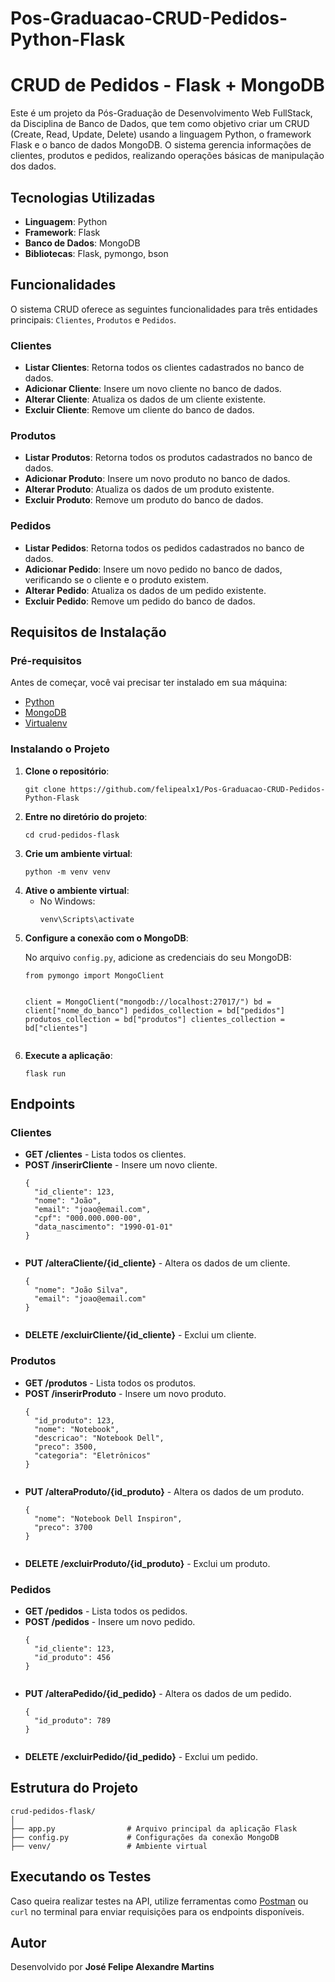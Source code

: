 # Pos-Graduacao-CRUD-Pedidos-Python-Flask
<body>

<h1>CRUD de Pedidos - Flask + MongoDB</h1>

<p>Este é um projeto da Pós-Graduação de Desenvolvimento Web FullStack, da Disciplina de Banco de Dados, que tem como objetivo criar um CRUD (Create, Read, Update, Delete) usando a linguagem Python, o framework Flask e o banco de dados MongoDB. O sistema gerencia informações de clientes, produtos e pedidos, realizando operações básicas de manipulação dos dados.</p>

<h2>Tecnologias Utilizadas</h2>
<ul>
    <li><strong>Linguagem</strong>: Python</li>
    <li><strong>Framework</strong>: Flask</li>
    <li><strong>Banco de Dados</strong>: MongoDB</li>
    <li><strong>Bibliotecas</strong>: Flask, pymongo, bson</li>
</ul>

<h2>Funcionalidades</h2>

<p>O sistema CRUD oferece as seguintes funcionalidades para três entidades principais: <code>Clientes</code>, <code>Produtos</code> e <code>Pedidos</code>.</p>

<h3>Clientes</h3>
<ul>
    <li><strong>Listar Clientes</strong>: Retorna todos os clientes cadastrados no banco de dados.</li>
    <li><strong>Adicionar Cliente</strong>: Insere um novo cliente no banco de dados.</li>
    <li><strong>Alterar Cliente</strong>: Atualiza os dados de um cliente existente.</li>
    <li><strong>Excluir Cliente</strong>: Remove um cliente do banco de dados.</li>
</ul>

<h3>Produtos</h3>
<ul>
    <li><strong>Listar Produtos</strong>: Retorna todos os produtos cadastrados no banco de dados.</li>
    <li><strong>Adicionar Produto</strong>: Insere um novo produto no banco de dados.</li>
    <li><strong>Alterar Produto</strong>: Atualiza os dados de um produto existente.</li>
    <li><strong>Excluir Produto</strong>: Remove um produto do banco de dados.</li>
</ul>

<h3>Pedidos</h3>
<ul>
    <li><strong>Listar Pedidos</strong>: Retorna todos os pedidos cadastrados no banco de dados.</li>
    <li><strong>Adicionar Pedido</strong>: Insere um novo pedido no banco de dados, verificando se o cliente e o produto existem.</li>
    <li><strong>Alterar Pedido</strong>: Atualiza os dados de um pedido existente.</li>
    <li><strong>Excluir Pedido</strong>: Remove um pedido do banco de dados.</li>
</ul>

<h2>Requisitos de Instalação</h2>

<h3>Pré-requisitos</h3>
<p>Antes de começar, você vai precisar ter instalado em sua máquina:</p>
<ul>
    <li><a href="https://www.python.org/">Python</a></li>
    <li><a href="https://www.mongodb.com/try/download/community">MongoDB</a></li>
    <li><a href="https://pypi.org/project/virtualenv/">Virtualenv</a></li>
</ul>

<h3>Instalando o Projeto</h3>

<ol>
    <li><strong>Clone o repositório</strong>:
        <pre><code>git clone https://github.com/felipealx1/Pos-Graduacao-CRUD-Pedidos-Python-Flask</code></pre>
    </li>
    <li><strong>Entre no diretório do projeto</strong>:
        <pre><code>cd crud-pedidos-flask</code></pre>
    </li>
    <li><strong>Crie um ambiente virtual</strong>:
        <pre><code>python -m venv venv</code></pre>
    </li>
    <li><strong>Ative o ambiente virtual</strong>:
        <ul>
            <li>No Windows:
                <pre><code>venv\Scripts\activate</code></pre>
            </li>
        </ul>
    </li>
    <li><strong>Configure a conexão com o MongoDB</strong>:
        <p>No arquivo <code>config.py</code>, adicione as credenciais do seu MongoDB:</p>
        <pre><code>from pymongo import MongoClient

client = MongoClient("mongodb://localhost:27017/")
bd = client["nome_do_banco"]
pedidos_collection = bd["pedidos"]
produtos_collection = bd["produtos"]
clientes_collection = bd["clientes"]
        </code></pre>
    </li>
    <li><strong>Execute a aplicação</strong>:
        <pre><code>flask run</code></pre>
    </li>
</ol>

<h2>Endpoints</h2>

<h3>Clientes</h3>
<ul>
    <li><strong>GET /clientes</strong> - Lista todos os clientes.</li>
    <li><strong>POST /inserirCliente</strong> - Insere um novo cliente.
        <pre><code>{
  "id_cliente": 123,
  "nome": "João",
  "email": "joao@email.com",
  "cpf": "000.000.000-00",
  "data_nascimento": "1990-01-01"
}
        </code></pre>
    </li>
    <li><strong>PUT /alteraCliente/{id_cliente}</strong> - Altera os dados de um cliente.
        <pre><code>{
  "nome": "João Silva",
  "email": "joao@email.com"
}
        </code></pre>
    </li>
    <li><strong>DELETE /excluirCliente/{id_cliente}</strong> - Exclui um cliente.</li>
</ul>

<h3>Produtos</h3>
<ul>
    <li><strong>GET /produtos</strong> - Lista todos os produtos.</li>
    <li><strong>POST /inserirProduto</strong> - Insere um novo produto.
        <pre><code>{
  "id_produto": 123,
  "nome": "Notebook",
  "descricao": "Notebook Dell",
  "preco": 3500,
  "categoria": "Eletrônicos"
}
        </code></pre>
    </li>
    <li><strong>PUT /alteraProduto/{id_produto}</strong> - Altera os dados de um produto.
        <pre><code>{
  "nome": "Notebook Dell Inspiron",
  "preco": 3700
}
        </code></pre>
    </li>
    <li><strong>DELETE /excluirProduto/{id_produto}</strong> - Exclui um produto.</li>
</ul>

<h3>Pedidos</h3>
<ul>
    <li><strong>GET /pedidos</strong> - Lista todos os pedidos.</li>
    <li><strong>POST /pedidos</strong> - Insere um novo pedido.
        <pre><code>{
  "id_cliente": 123,
  "id_produto": 456
}
        </code></pre>
    </li>
    <li><strong>PUT /alteraPedido/{id_pedido}</strong> - Altera os dados de um pedido.
        <pre><code>{
  "id_produto": 789
}
        </code></pre>
    </li>
    <li><strong>DELETE /excluirPedido/{id_pedido}</strong> - Exclui um pedido.</li>
</ul>

<h2>Estrutura do Projeto</h2>

<pre><code>crud-pedidos-flask/
│
├── app.py                # Arquivo principal da aplicação Flask
├── config.py             # Configurações da conexão MongoDB
├── venv/                 # Ambiente virtual
</code></pre>

<h2>Executando os Testes</h2>
<p>Caso queira realizar testes na API, utilize ferramentas como <a href="https://www.postman.com/">Postman</a> ou <code>curl</code> no terminal para enviar requisições para os endpoints disponíveis.</p>

<h2>Autor</h2>

<p>Desenvolvido por <strong>José Felipe Alexandre Martins</strong> 


</body>
</html>
